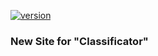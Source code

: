 [![version](https://img.shields.io/badge/Python-v_3.11-informational/?style=social&logo=Python)](https://python.org "Ссылка на сайт Python.org (открывать в новой вкладке)")
### New Site for "Classificator"